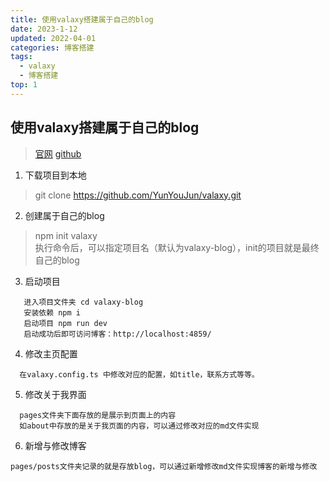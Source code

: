 ```yaml
---
title: 使用valaxy搭建属于自己的blog
date: 2023-1-12
updated: 2022-04-01
categories: 博客搭建
tags:
  - valaxy
  - 博客搭建
top: 1
---
```

## 使用valaxy搭建属于自己的blog

> [官网](https://valaxy.site/) [github](https://github.com/YunYouJun/valaxy)

1. 下载项目到本地
> git clone https://github.com/YunYouJun/valaxy.git 
2. 创建属于自己的blog
> npm init valaxy  
执行命令后，可以指定项目名（默认为valaxy-blog），init的项目就是最终自己的blog 
3. 启动项目
```
   进入项目文件夹 cd valaxy-blog
   安装依赖 npm i 
   启动项目 npm run dev
   启动成功后即可访问博客：http://localhost:4859/
```
4. 修改主页配置
```
  在valaxy.config.ts 中修改对应的配置，如title，联系方式等等。
```
5. 修改关于我界面
```
  pages文件夹下面存放的是展示到页面上的内容
  如about中存放的是关于我页面的内容，可以通过修改对应的md文件实现
```
6. 新增与修改博客
```
pages/posts文件夹记录的就是存放blog，可以通过新增修改md文件实现博客的新增与修改
```